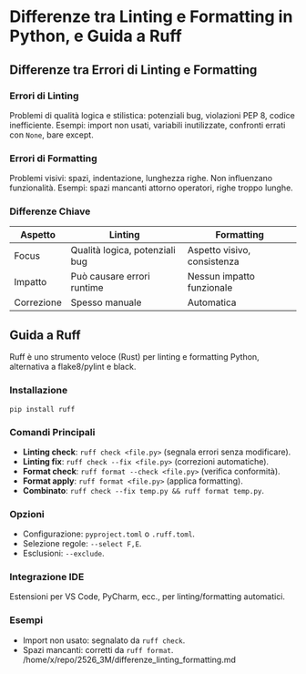 # Differenze tra Linting e Formatting in Python, e Guida a Ruff

## Differenze tra Errori di Linting e Formatting

### Errori di Linting
Problemi di qualità logica e stilistica: potenziali bug, violazioni PEP 8, codice inefficiente. Esempi: import non usati, variabili inutilizzate, confronti errati con `None`, bare except.

### Errori di Formatting
Problemi visivi: spazi, indentazione, lunghezza righe. Non influenzano funzionalità. Esempi: spazi mancanti attorno operatori, righe troppo lunghe.

### Differenze Chiave

| Aspetto       | Linting                              | Formatting                          |
|---------------|--------------------------------------|-------------------------------------|
| Focus         | Qualità logica, potenziali bug      | Aspetto visivo, consistenza         |
| Impatto       | Può causare errori runtime          | Nessun impatto funzionale           |
| Correzione    | Spesso manuale                      | Automatica                          |

## Guida a Ruff

Ruff è uno strumento veloce (Rust) per linting e formatting Python, alternativa a flake8/pylint e black.

### Installazione
```
pip install ruff
```

### Comandi Principali
- **Linting check**: `ruff check <file.py>` (segnala errori senza modificare).
- **Linting fix**: `ruff check --fix <file.py>` (correzioni automatiche).
- **Format check**: `ruff format --check <file.py>` (verifica conformità).
- **Format apply**: `ruff format <file.py>` (applica formatting).
- **Combinato**: `ruff check --fix temp.py && ruff format temp.py`.

### Opzioni
- Configurazione: `pyproject.toml` o `.ruff.toml`.
- Selezione regole: `--select F,E`.
- Esclusioni: `--exclude`.

### Integrazione IDE
Estensioni per VS Code, PyCharm, ecc., per linting/formatting automatici.

### Esempi
- Import non usato: segnalato da `ruff check`.
- Spazi mancanti: corretti da `ruff format`.</content>
<parameter name="filePath">/home/x/repo/2526_3M/differenze_linting_formatting.md